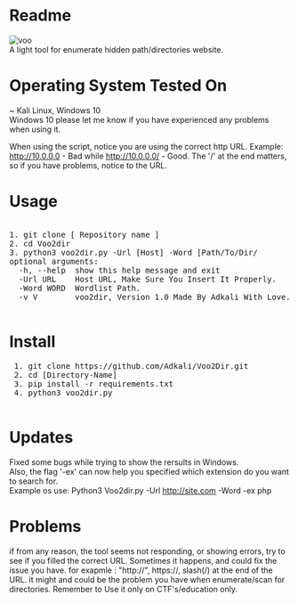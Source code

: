 
# Readme
![voo](https://user-images.githubusercontent.com/90532971/175819097-1ae99d5d-1847-40fa-b408-7acf49602c46.png)<br>
A light tool for enumerate hidden path/directories website.
# Operating System Tested On
~ Kali Linux, Windows 10<br>Windows 10
please let me know if you have experienced any problems when using it.<br>

When using the script, notice you are using the correct http URL.
Example: http://10.0.0.0 - Bad while http://10.0.0.0/ - Good.
The '/' at the end matters, so if you have problems, notice to the URL.

# Usage
<pre> 
1. git clone [ Repository name ]
2. cd Voo2dir
3. python3 voo2dir.py -Url [Host] -Word [Path/To/Dir/</pre]

# Optional Args
<pre>
optional arguments:
  -h, --help  show this help message and exit
  -Url URL    Host URL, Make Sure You Insert It Properly.
  -Word WORD  Wordlist Path.
  -v V        voo2dir, Version 1.0 Made By Adkali With Love.
  </pre>
  
  # Install
 <pre>
 1. git clone https://github.com/Adkali/Voo2Dir.git
 2. cd [Directory-Name]
 3. pip install -r requirements.txt
 4. python3 voo2dir.py
 </pre>
 # Updates 
 Fixed some bugs while trying to show the rersults in Windows.<br>
 Also, the flag '-ex' can now help you specified which extension do you want to search for.<br>
 Example os use: Python3 Voo2dir.py -Url http://site.com -Word -ex php 
 # Problems
 if from any reason, the tool seems not responding, or showing errors, try to see if you filled the correct URL. Sometimes it happens, and could fix the issue you have. for exapmle : "http://", https://, slash(/) at the end of the URL. it might and could be the problem you have when enumerate/scan for directories. Remember to Use it only on CTF's/education only.
